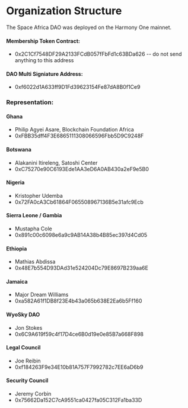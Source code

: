 # Organization Structure

The Space Africa DAO was deployed on the Harmony One mainnet.


#### Membership Token Contract: 
- 0x2C1Cf7548DF29A2133FCdB057fFbFd1c63BDa626 -- do not send anything to this address

#### DAO Multi Signiature Address: 
- 0xf6022d1A633ff9D1Fd39623154Fe87dA8B0f1Ce9


### Representation:

#### Ghana
- Philip Agyei Asare, Blockchain Foundation Africa
- 0xFBB35dff4F3E6865111308066596Fbb5D9C9248F

#### Botswana
- Alakanini Itireleng, Satoshi Center
- 0xC75270e90C6193Ede1AA3eD6A0AB430a2eF9e5B0

#### Nigeria
- Kristopher Udemba
- 0x72FA0cA3Cb61864F065508967136B5e31afc9Ecb

#### Sierra Leone / Gambia
- Mustapha Cole
- 0x891c00c6098e6a9c9AB14A38b4B85ec397d4Cd05

#### Ethiopia
- Mathias Abdissa
- 0x48E7b554D93DAd31e524204Dc79E8697B239aa6E

#### Jamaica
- Major Dream Williams
- 0xa582A61f1DB8f23E4b43a065b638E2Ea6b5Ff160

#### WyoSky DAO
- Jon Stokes
- 0x6C9A619f59c4f17D4ce6B0d19e0e85B7a668F898

#### Legal Council
- Joe Reibin
- 0xf184263F9e34E10b81A757F7992782c7EE6aD6b9

#### Security Council
- Jeremy Corbin
- 0x75662Da152C7cA9551ca0427fa05C312Fa1ba33D

